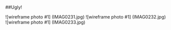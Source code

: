 ##Ugly!

![wireframe photo #1] (IMAG0231.jpg)
![wireframe photo #1] (IMAG0232.jpg)
![wireframe photo #1] (IMAG0233.jpg)